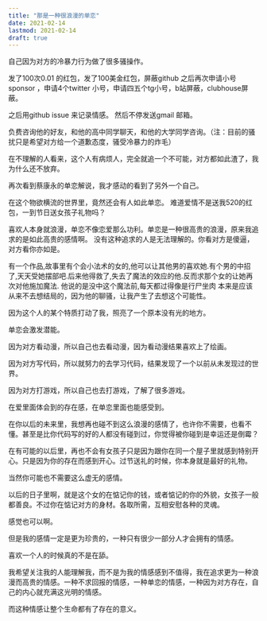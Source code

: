 ```yaml
---
title: "那是一种很浪漫的单恋"
date: 2021-02-14
lastmod: 2021-02-14
draft: true
---
```


自己因为对方的冷暴力行为做了很多骚操作。

发了100次0.01 的红包，发了100美金红包，屏蔽github 之后再次申请小号sponsor ，申请4个twitter 小号，申请四五个tg小号，b站屏蔽，clubhouse屏蔽。

之后用github issue 来记录情感。 然后不停发送gmail 邮箱。

负费咨询他的好友，和他的高中同学聊天，和他的大学同学咨询。（注：目前的骚扰只是希望对方给一个道歉态度，骚受冷暴力的炸毛）

在不理解的人看来，这个人有病烦人，完全就追一个不可能，对方都如此渣了，我为什么还不放弃。

再次看到蔡康永的单恋解说，我才感动的看到了另外一个自己。

在这个物欲横流的世界里，竟然还会有人如此单恋。 难道爱情不是送我520的红包，一到节日送女孩子礼物吗？

喜欢人本身就浪漫，单恋不像恋爱那么功利。单恋是一种很高贵的浪漫，原来我追求的是如此高贵的感情啊。 没有这种追求的人是无法理解的。你看对方是傻逼，对方看你亦如是。

有一个作品,故事里有个会小法术的女的,他可以让其他男的喜欢她.有个男的中招了,天天受她摆部吧.后来他得救了,失去了魔法的效应的他.反而求那个女的让她再次对他施加魔法. 他说的是没中这个魔法前,每天都过得像是行尸坐肉
本来是应该从来不去想结局的，因为他的聊骚，让我产生了去想这个可能性。

因为这个人的某个特质打动了我，照亮了一个原本没有光的地方。

单恋会激发潜能。

因为对方看动漫，所以自己也去看动漫，因为看动漫结果喜欢上了绘画。

因为对方写代码，所以就努力的去学习代码，结果发现了一个以前从未发现过的世界。

因为对方打游戏，所以自己也去打游戏，了解了很多游戏。

在爱里面体会到的存在感，在单恋里面也能感受到。

在你以后的未来里，我想再也碰不到这么浪漫的感情了，也许你不需要，也看不懂。甚至是比你代码写的好的人都没有碰到过，你觉得被你碰到是幸运还是倒霉？

在有可能的以后里，再也不会有女孩子只是因为跟你在同一个屋子里就感到特别开心。只是因为你的存在而感到开心。过节送礼的时候，你本身就是最好的礼物。

当然你可能也不需要这么虚无的感情。

以后的日子里啊，就是这个女的在惦记你的钱，或者惦记的你的外貌，女孩子一般都善良。不过你在惦记对方的身材。各取所需，互相安慰各种的灵魂。

感觉也可以啊。

但是我的感情一定是更为珍贵的，一种只有很少一部分人才会拥有的情感。

喜欢一个人的时候真的不是在舔。

我希望关注我的人能理解我，而不是为我的情感感到不值得，我在追求更为一种浪漫而高贵的情感。一种不求回报的情感，一种单恋的情感，一种因为对方存在，自己的内心就充满这光明的情感。

而这种情感让整个生命都有了存在的意义。